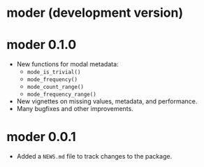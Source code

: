 # moder (development version)

# moder 0.1.0

-   New functions for modal metadata:
    -   `mode_is_trivial()`
    -   `mode_frequency()`
    -   `mode_count_range()`
    -   `mode_frequency_range()`
-   New vignettes on missing values, metadata, and performance.
-   Many bugfixes and other improvements.

# moder 0.0.1

-   Added a `NEWS.md` file to track changes to the package.
